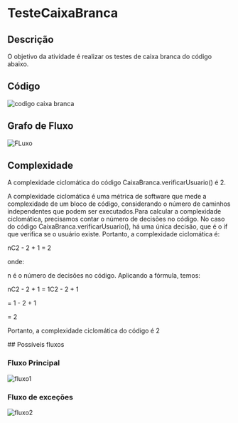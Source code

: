 # TesteCaixaBranca
## Descrição

O objetivo da atividade é realizar os testes de caixa branca do código abaixo.

## Código

![codigo caixa branca](https://github.com/gaschonfelder/CaixaBranca/assets/111383427/dabc5d81-584b-497f-863f-17db56820c65)

## Grafo de Fluxo

![FLuxo](https://github.com/gaschonfelder/CaixaBranca/assets/111383427/70c31d6e-0d5e-4e1f-be61-ce95cebb00f2)

## Complexidade
<p>A complexidade ciclomática do código CaixaBranca.verificarUsuario() é 2. </p>

<p>A complexidade ciclomática é uma métrica de software que mede a complexidade de um bloco de código, considerando o número de caminhos independentes que podem ser executados.Para calcular a complexidade ciclomática, precisamos contar o número de decisões no código. No caso do código CaixaBranca.verificarUsuario(), há uma única decisão, que é o if que verifica se o usuário existe.
Portanto, a complexidade ciclomática é: </p>

<p>nC2 - 2 + 1 = 2</p>

<p>onde:</p>
<p>n é o número de decisões no código. Aplicando a fórmula, temos: </p>

<p>nC2 - 2 + 1 = 1C2 - 2 + 1 </p>

<p>= 1 - 2 + 1 </p>

<p>= 2 </p>

<p>Portanto, a complexidade ciclomática do código é 2 </p>
## Possíveis fluxos

### Fluxo Principal
![fluxo1](https://github.com/gaschonfelder/CaixaBranca/assets/111383427/7f2652a8-017c-40e8-bd00-479aa8a21fe0)

### Fluxo de exceções
![fluxo2](https://github.com/gaschonfelder/CaixaBranca/assets/111383427/d4d32706-12d9-4178-ba04-d75bf99c67f1)
